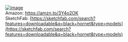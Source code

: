 [![image](https://github.com/user-attachments/assets/c164ff67-08a1-4962-806b-4d5326e58a9d)](https://amzn.to/3Y4o2OK)  
Amazon: https://amzn.to/3Y4o2OK  
SketchFab: [https://sketchfab.com/search?features=downloadable&q=black+hornet&type=models](https://sketchfab.com/search?features=downloadable&q=black+hornet&type=models)  
